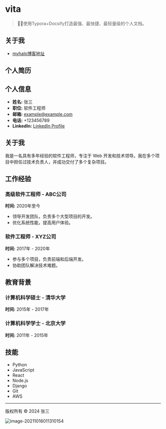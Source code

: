 # vita
> 🐱‍🏍使用Typora+Docsify打造最强、最快捷、最轻量级的个人文档。

## 关于我
- [myhalo博客地址](http://47.107.122.43:8023/) 

## 个人简历
## 个人信息

- **姓名:** 张三
- **职位:** 软件工程师
- **邮箱:** example@example.com
- **电话:** +123456789
- **LinkedIn:** [LinkedIn Profile](http://47.107.122.43:8023/) 

## 关于我

我是一名具有多年经验的软件工程师，专注于 Web 开发和技术领导。我在多个项目中担任过技术负责人，并成功交付了多个复杂项目。

## 工作经验

### 高级软件工程师 - ABC公司
**时间:** 2020年至今  
- 领导开发团队，负责多个大型项目的开发。
- 优化系统性能，提高用户体验。

### 软件工程师 - XYZ公司
**时间:** 2017年 - 2020年  
- 参与多个项目，负责前端和后端开发。
- 协助团队解决技术难题。

## 教育背景

### 计算机科学硕士 - 清华大学
**时间:** 2015年 - 2017年  

### 计算机科学学士 - 北京大学
**时间:** 2011年 - 2015年  

## 技能

- Python
- JavaScript
- React
- Node.js
- Django
- Git
- AWS

---

版权所有 © 2024 张三

![image-20211016011310154](https://wmimg.com/i/1119/2024/08/66cdc556d6c7a.jpg) 


